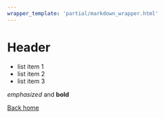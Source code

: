 ```yaml
---
wrapper_template: 'partial/markdown_wrapper.html'
---
```


# Header
- list item 1
- list item 2
- list item 3

*emphasized* and **bold**

[Back home](/)
